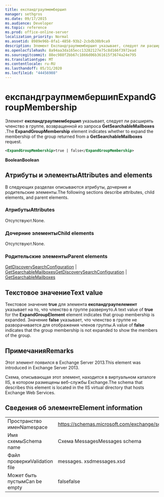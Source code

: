 ```yaml
---
title: експандграупмембершип
manager: sethgros
ms.date: 09/17/2015
ms.audience: Developer
ms.topic: reference
ms.prod: office-online-server
localization_priority: Normal
ms.assetid: 8989e96b-8fa1-4858-93b2-2cbdb30b9ca9
description: Элемент Експандграупмембершип указывает, следует ли расширять членство в группе, возвращенной из запроса GetSearchableMailboxes.
ms.openlocfilehash: 8a94aa3da165ecc13282127e75c8d166f3972ead
ms.sourcegitcommit: 88ec988f2bb67c1866d06b361615f3674a24e795
ms.translationtype: MT
ms.contentlocale: ru-RU
ms.lasthandoff: 05/31/2020
ms.locfileid: "44456908"
---
```

# <a name="expandgroupmembership"></a><span data-ttu-id="86238-103">експандграупмембершип</span><span class="sxs-lookup"><span data-stu-id="86238-103">ExpandGroupMembership</span></span>

<span data-ttu-id="86238-104">Элемент **експандграупмембершип** указывает, следует ли расширять членство в группе, возвращенной из запроса **GetSearchableMailboxes** .</span><span class="sxs-lookup"><span data-stu-id="86238-104">The **ExpandGroupMembership** element indicates whether to expand the membership of the group returned from a **GetSearchableMailboxes** request.</span></span> 
  
```XML
<ExpandGroupMembership>true | false</ExpandGroupMembership>
```

 <span data-ttu-id="86238-105">**Boolean**</span><span class="sxs-lookup"><span data-stu-id="86238-105">**Boolean**</span></span>
## <a name="attributes-and-elements"></a><span data-ttu-id="86238-106">Атрибуты и элементы</span><span class="sxs-lookup"><span data-stu-id="86238-106">Attributes and elements</span></span>

<span data-ttu-id="86238-107">В следующих разделах описываются атрибуты, дочерние и родительские элементы.</span><span class="sxs-lookup"><span data-stu-id="86238-107">The following sections describe attributes, child elements, and parent elements.</span></span>
  
### <a name="attributes"></a><span data-ttu-id="86238-108">Атрибуты</span><span class="sxs-lookup"><span data-stu-id="86238-108">Attributes</span></span>

<span data-ttu-id="86238-109">Отсутствуют.</span><span class="sxs-lookup"><span data-stu-id="86238-109">None.</span></span>
  
### <a name="child-elements"></a><span data-ttu-id="86238-110">Дочерние элементы</span><span class="sxs-lookup"><span data-stu-id="86238-110">Child elements</span></span>

<span data-ttu-id="86238-111">Отсутствуют.</span><span class="sxs-lookup"><span data-stu-id="86238-111">None.</span></span>
  
### <a name="parent-elements"></a><span data-ttu-id="86238-112">Родительские элементы</span><span class="sxs-lookup"><span data-stu-id="86238-112">Parent elements</span></span>

<span data-ttu-id="86238-113">[GetDiscoverySearchConfiguration](getdiscoverysearchconfiguration.md)  |  [GetSearchableMailboxes](getsearchablemailboxes.md)</span><span class="sxs-lookup"><span data-stu-id="86238-113">[GetDiscoverySearchConfiguration](getdiscoverysearchconfiguration.md) | [GetSearchableMailboxes](getsearchablemailboxes.md)</span></span>
  
## <a name="text-value"></a><span data-ttu-id="86238-114">Текстовое значение</span><span class="sxs-lookup"><span data-stu-id="86238-114">Text value</span></span>

<span data-ttu-id="86238-115">Текстовое значение **true** для элемента **експандграупелемент** указывает на то, что членство в группе развернуто.</span><span class="sxs-lookup"><span data-stu-id="86238-115">A text value of **true** for the **ExpandGroupElement** element indicates that group membership is expanded.</span></span> <span data-ttu-id="86238-116">Значение **false** указывает, что членство в группе не разворачивается для отображения членов группы.</span><span class="sxs-lookup"><span data-stu-id="86238-116">A value of **false** indicates that the group membership is not expanded to show the members of the group.</span></span> 
  
## <a name="remarks"></a><span data-ttu-id="86238-117">Примечания</span><span class="sxs-lookup"><span data-stu-id="86238-117">Remarks</span></span>

<span data-ttu-id="86238-118">Этот элемент появился в Exchange Server 2013.</span><span class="sxs-lookup"><span data-stu-id="86238-118">This element was introduced in Exchange Server 2013.</span></span>
  
<span data-ttu-id="86238-119">Схема, описывающая этот элемент, находится в виртуальном каталоге IIS, в котором размещены веб-службы Exchange.</span><span class="sxs-lookup"><span data-stu-id="86238-119">The schema that describes this element is located in the IIS virtual directory that hosts Exchange Web Services.</span></span>
  
## <a name="element-information"></a><span data-ttu-id="86238-120">Сведения об элементе</span><span class="sxs-lookup"><span data-stu-id="86238-120">Element information</span></span>

|||
|:-----|:-----|
|<span data-ttu-id="86238-121">Пространство имен</span><span class="sxs-lookup"><span data-stu-id="86238-121">Namespace</span></span>  <br/> |https://schemas.microsoft.com/exchange/services/2006/messages  <br/> |
|<span data-ttu-id="86238-122">Имя схемы</span><span class="sxs-lookup"><span data-stu-id="86238-122">Schema name</span></span>  <br/> |<span data-ttu-id="86238-123">Схема Messages</span><span class="sxs-lookup"><span data-stu-id="86238-123">Messages schema</span></span>  <br/> |
|<span data-ttu-id="86238-124">Файл проверки</span><span class="sxs-lookup"><span data-stu-id="86238-124">Validation file</span></span>  <br/> |<span data-ttu-id="86238-125">messages. xsd</span><span class="sxs-lookup"><span data-stu-id="86238-125">messages.xsd</span></span>  <br/> |
|<span data-ttu-id="86238-126">Может быть пустым</span><span class="sxs-lookup"><span data-stu-id="86238-126">Can be empty</span></span>  <br/> |<span data-ttu-id="86238-127">false</span><span class="sxs-lookup"><span data-stu-id="86238-127">false</span></span>  <br/> |
   

